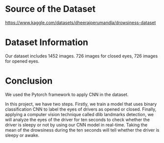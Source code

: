 # Source of the Dataset

https://www.kaggle.com/datasets/dheerajperumandla/drowsiness-dataset

# Dataset Information

Our dataset includes 1452 images. 726 images for closed eyes, 726 images for opened eyes.

# Conclusion

We used the Pytorch framework to apply CNN in the dataset. 

In this project, we have two steps. Firstly, we train a model that uses binary classification CNN to label the eyes of drivers as opened or closed. Finally, applying a computer vision technique called dlib landmarks detection, we will analyze the eyes of the driver for ten seconds to check whether the driver is sleepy or not by using our CNN model in real-time. Taking the mean of the drowsiness during the ten seconds will tell whether the driver is sleepy or awake.
